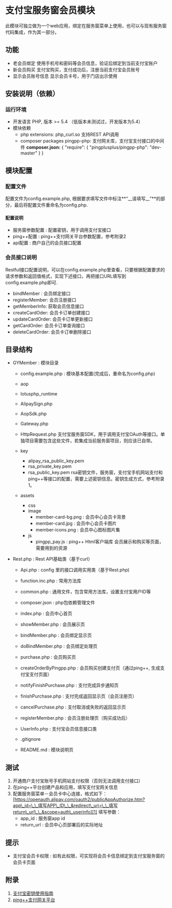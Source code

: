 # 支付宝服务窗会员模块
此模块可独立做为一个web应用，绑定在服务窗菜单上使用，也可以与现有服务窗代码集成，作为其一部分。

## 功能
- 老会员绑定
	使用手机号和密码等会员信息，验证后绑定到当前支付宝账户
- 新会员购买
	支付宝购买，支付成功后，注册当前支付宝会员账号
- 显示会员账号信息
	显示会员卡号，用于门店出示使用

## 安装说明（依赖）
### 运行环境
- 开发语言
	PHP, 版本 \>= 5.4 （低版本未测试过，开发版本为5.4）
- 模块依赖
	- php extensions: php\_curl.so
		支持REST API调用
	- composer packages 
		pingpp-php:  支付网关库，支付宝支付接口的中间件
		**composer.json:**
	{
	  "require": {
		"pingplusplus/pingpp-php": "dev-master"
	  }
	}
## 模块配置
### 配置文件
配置文件为config.example.php, 根据要求填写文件中标注**“\_\_请填写\_\_”**的部分，最后将配置文件重命名为config.php.

#### 配置说明
- 服务窗参数配置 : 配置密钥，用于调用支付宝接口
- ping++配置 : ping++支付网关平台参数配置，参考附录2
- api配置 : 商户自己的会员接口配置 

### 会员接口说明
Restful接口配置说明，可以在config.example.php里查看，只要根据配置要求的请求参数和返回值格式，实现下述接口，再把接口URL填写到config.example.php即可.
- bindMember : 会员绑定接口
- registerMember: 会员注册接口
- getMemberInfo: 获取会员信息接口
- createCardOder: 会员卡订单创建接口
- updateCardOrder: 会员卡订单更新接口
- getCardOrder: 会员卡订单查询接口
- deleteCardOrder: 会员卡订单删除接口
## 目录结构
- GYMember : 模块目录
	- config.example.php : 模块基本配置(完成后，重命名为config.php)

	- aop
	- lotusphp\_runtime
	- AlipaySign.php
	- AopSdk.php
	- Gateway.php
	- HttpRequest.php
		支付宝服务窗SDK，用于调用支付宝OAuth等接口。单独项目需要包含这些文件，若集成当前服务窗项目，则应该已自带。

	-  key
		- alipay\_rsa\_public\_key.pem
		- rsa\_private\_key.pem
		- rsa\_public\_key.pem
		rsa密钥文件，服务窗，支付宝手机网站支付和ping++等接口的配置，需要上述密钥信息。密钥生成方式，参考附录1。

	- assets
		- css
		- image
			- member-card-bg.png : 会员中心会员卡背景
			- member-card.jpg : 会员中心会员卡图片
			- member-icons.png : 会员中心图标图片集
		- js
			- pingpp\_pay.js : ping++ Html客户端库
会员展示和购买等页面，需要用到的资源

- Rest.php : Rest API基础类（基于curl）
	- Api.php : config 里的接口调用实用类（基于Rest.php)
	- function.inc.php : 常用方法库
	- common.php : 通用文件，包含常用方法库，设置支付宝用户ID等
	- composer.json : php包依赖管理文件

	- index.php : 会员中心首页
	- showMember.php : 会员展示页
	- bindMember.php : 会员绑定显示页
	- doBindMember.php : 会员绑定处理页
	- purchase.php : 会员购买页
	- createOrderByPingpp.php : 会员购买创建支付页（通过ping++, 生成支付宝支付页面）
	- notifyFinishPurchase.php : 支付完成异步通知页
	- finishPurchase.php : 支付完成返回显示页（会员注册页）
	- cancelPurchase.php : 支付取消或失败的返回显示页
	- registerMember.php : 会员注册处理页（购买成功后）

	- UserInfo.php : 支付宝会员信息接口类
	- .gitignore
	- README.md : 模块说明页
## 测试
   1. 开通商户支付宝账号手机网站支付权限（否则无法调用支付接口）
2. 在ping++平台创建产品和应用，填写支付宝网关信息
3. 配置服务窗菜单－会员卡中心连接，格式如下：
	[https://openauth.alipay.com/oauth2/publicAppAuthorize.htm?app\_id=\_\_填写APP\_ID\_\_&redirect\_uri=\_\_填写return\_url\_\_&scope=auth\_userinfo][1]
	填写参数：
	- app\_id : 服务窗app id
	- return\_url : 会员中心页部署后的实际地址
## 提示
- 支付宝会员卡权限 : 如有此权限，可实现将会员卡信息绑定到支付宝服务窗的会员卡页面

## 附录
1. [支付宝密钥使用指南][2]
2. [ping++支付网关平台][3]

[1]:	https://openauth.alipay.com/oauth2/publicAppAuthorize.htm?app_id=2015031700036703&redirect_uri=https://member-laoyufu.c9.io&scope=auth_userinfo
[2]:	https://openhome.alipay.com/doc/docIndex.htm?url=https://openhome.alipay.com/doc/viewKbDoc.htm?key=236615_428849&type=info "支付宝密钥使用指南"
[3]:	https://pingxx.com "ping++支付网关平台"